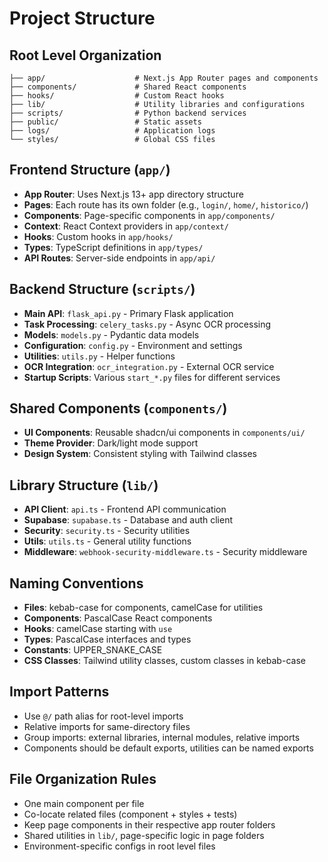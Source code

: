 # Project Structure

## Root Level Organization
```
├── app/                    # Next.js App Router pages and components
├── components/             # Shared React components
├── hooks/                  # Custom React hooks
├── lib/                    # Utility libraries and configurations
├── scripts/                # Python backend services
├── public/                 # Static assets
├── logs/                   # Application logs
└── styles/                 # Global CSS files
```

## Frontend Structure (`app/`)
- **App Router**: Uses Next.js 13+ app directory structure
- **Pages**: Each route has its own folder (e.g., `login/`, `home/`, `historico/`)
- **Components**: Page-specific components in `app/components/`
- **Context**: React Context providers in `app/context/`
- **Hooks**: Custom hooks in `app/hooks/`
- **Types**: TypeScript definitions in `app/types/`
- **API Routes**: Server-side endpoints in `app/api/`

## Backend Structure (`scripts/`)
- **Main API**: `flask_api.py` - Primary Flask application
- **Task Processing**: `celery_tasks.py` - Async OCR processing
- **Models**: `models.py` - Pydantic data models
- **Configuration**: `config.py` - Environment and settings
- **Utilities**: `utils.py` - Helper functions
- **OCR Integration**: `ocr_integration.py` - External OCR service
- **Startup Scripts**: Various `start_*.py` files for different services

## Shared Components (`components/`)
- **UI Components**: Reusable shadcn/ui components in `components/ui/`
- **Theme Provider**: Dark/light mode support
- **Design System**: Consistent styling with Tailwind classes

## Library Structure (`lib/`)
- **API Client**: `api.ts` - Frontend API communication
- **Supabase**: `supabase.ts` - Database and auth client
- **Security**: `security.ts` - Security utilities
- **Utils**: `utils.ts` - General utility functions
- **Middleware**: `webhook-security-middleware.ts` - Security middleware

## Naming Conventions
- **Files**: kebab-case for components, camelCase for utilities
- **Components**: PascalCase React components
- **Hooks**: camelCase starting with `use`
- **Types**: PascalCase interfaces and types
- **Constants**: UPPER_SNAKE_CASE
- **CSS Classes**: Tailwind utility classes, custom classes in kebab-case

## Import Patterns
- Use `@/` path alias for root-level imports
- Relative imports for same-directory files
- Group imports: external libraries, internal modules, relative imports
- Components should be default exports, utilities can be named exports

## File Organization Rules
- One main component per file
- Co-locate related files (component + styles + tests)
- Keep page components in their respective app router folders
- Shared utilities in `lib/`, page-specific logic in page folders
- Environment-specific configs in root level files